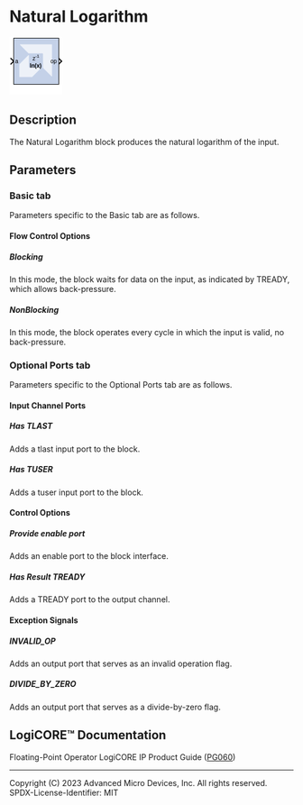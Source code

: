 # Natural Logarithm

![](./Images/block.png)

## Description

The Natural Logarithm block produces the natural logarithm of the
input.

## Parameters

### Basic tab  
Parameters specific to the Basic tab are as follows.

#### Flow Control Options  
##### Blocking  
In this mode, the block waits for data on the input, as indicated by
TREADY, which allows back-pressure.

##### NonBlocking  
In this mode, the block operates every cycle in which the input is
valid, no back-pressure.


### Optional Ports tab  
Parameters specific to the Optional Ports tab are as follows.
#### Input Channel Ports  
##### Has TLAST  
Adds a tlast input port to the block.

##### Has TUSER  
Adds a tuser input port to the block.

#### Control Options  
##### Provide enable port  
Adds an enable port to the block interface.

##### Has Result TREADY  
Adds a TREADY port to the output channel.

#### Exception Signals
##### INVALID_OP  
Adds an output port that serves as an invalid operation flag.

##### DIVIDE_BY_ZERO  
Adds an output port that serves as a divide-by-zero flag.

## LogiCORE™ Documentation

Floating-Point Operator LogiCORE IP Product Guide
([PG060](https://docs.xilinx.com/access/sources/ud/document?isLatest=true&url=pg060-floating-point&ft:locale=en-US))

--------------
Copyright (C) 2023 Advanced Micro Devices, Inc. All rights reserved.
SPDX-License-Identifier: MIT
